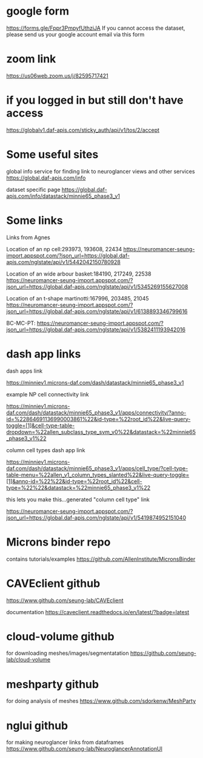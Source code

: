 # google form
https://forms.gle/Fppr3PmpyfUthziJA
If you cannot access the dataset, please send us your google account email via this form

# zoom link
https://us06web.zoom.us/j/82595717421

# if you logged in but still don't have access
https://globalv1.daf-apis.com/sticky_auth/api/v1/tos/2/accept

# Some useful sites

global info service 
for finding link to neuroglancer views and other services
https://global.daf-apis.com/info

dataset specific page
https://global.daf-apis.com/info/datastack/minnie65_phase3_v1


# Some links

Links from Agnes

Location of an np cell:293973, 193608, 22434
https://neuromancer-seung-import.appspot.com/?json_url=https://global.daf-apis.com/nglstate/api/v1/5442042150780928

Location of an wide arbour basket:184190, 217249, 22538
https://neuromancer-seung-import.appspot.com/?json_url=https://global.daf-apis.com/nglstate/api/v1/5345269155627008

Location of an t-shape martinotti:167996, 203485, 21045
https://neuromancer-seung-import.appspot.com/?json_url=https://global.daf-apis.com/nglstate/api/v1/6138893346799616


BC-MC-PT:
https://neuromancer-seung-import.appspot.com/?json_url=https://global.daf-apis.com/nglstate/api/v1/5382411193942016

# dash app links

dash apps link

https://minniev1.microns-daf.com/dash/datastack/minnie65_phase3_v1


example NP cell connectivity link

https://minniev1.microns-daf.com/dash/datastack/minnie65_phase3_v1/apps/connectivity/?anno-id=%22864691136990003861%22&id-type=%22root_id%22&live-query-toggle=[1]&cell-type-table-dropdown=%22allen_subclass_type_svm_v0%22&datastack=%22minnie65_phase3_v1%22

column cell types dash app link

https://minniev1.microns-daf.com/dash/datastack/minnie65_phase3_v1/apps/cell_type/?cell-type-table-menu=%22allen_v1_column_types_slanted%22&live-query-toggle=[1]&anno-id=%22%22&id-type=%22root_id%22&cell-type=%22%22&datastack=%22minnie65_phase3_v1%22

this lets you make this...generated "column cell type" link

https://neuromancer-seung-import.appspot.com/?json_url=https://global.daf-apis.com/nglstate/api/v1/5419874952151040

# Microns binder repo
contains tutorials/examples
https://github.com/AllenInstitute/MicronsBinder

# CAVEclient github
https://www.github.com/seung-lab/CAVEclient

documentation
https://caveclient.readthedocs.io/en/latest/?badge=latest

# cloud-volume github
for downloading meshes/images/segmentatation
https://github.com/seung-lab/cloud-volume

# meshparty github
for doing analysis of meshes
https://www.github.com/sdorkenw/MeshParty

# nglui github
for making neuroglancer links from dataframes
https://www.github.com/seung-lab/NeuroglancerAnnotationUI


